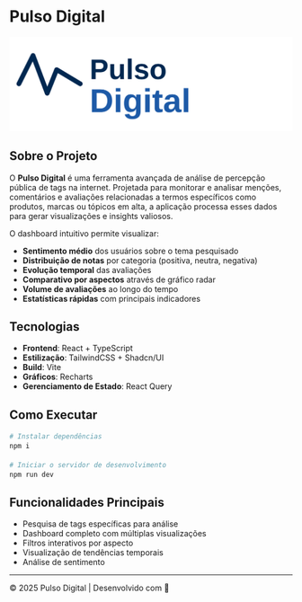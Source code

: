 # Pulso Digital

![Logo Pulso Digital](public/images/pulso-digital-logo.svg)

## Sobre o Projeto

O **Pulso Digital** é uma ferramenta avançada de análise de percepção pública de tags na internet. Projetada para monitorar e analisar menções, comentários e avaliações relacionadas a termos específicos como produtos, marcas ou tópicos em alta, a aplicação processa esses dados para gerar visualizações e insights valiosos.

O dashboard intuitivo permite visualizar:

- **Sentimento médio** dos usuários sobre o tema pesquisado
- **Distribuição de notas** por categoria (positiva, neutra, negativa)
- **Evolução temporal** das avaliações
- **Comparativo por aspectos** através de gráfico radar
- **Volume de avaliações** ao longo do tempo
- **Estatísticas rápidas** com principais indicadores

## Tecnologias

- **Frontend**: React + TypeScript
- **Estilização**: TailwindCSS + Shadcn/UI
- **Build**: Vite
- **Gráficos**: Recharts
- **Gerenciamento de Estado**: React Query

## Como Executar

```bash
# Instalar dependências
npm i

# Iniciar o servidor de desenvolvimento
npm run dev
```

## Funcionalidades Principais

- Pesquisa de tags específicas para análise
- Dashboard completo com múltiplas visualizações
- Filtros interativos por aspecto
- Visualização de tendências temporais
- Análise de sentimento

---

© 2025 Pulso Digital | Desenvolvido com 💙
